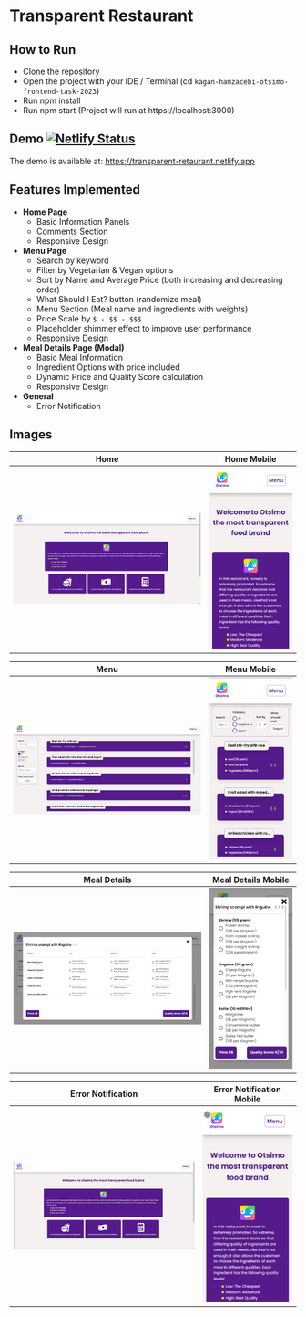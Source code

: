 # Transparent Restaurant

## How to Run

- Clone the repository
- Open the project with your IDE / Terminal (cd `kagan-hamzacebi-otsimo-frontend-task-2023`)
- Run npm install
- Run npm start (Project will run at https://localhost:3000)

## Demo [![Netlify Status](https://api.netlify.com/api/v1/badges/e2030b25-ee38-4adf-99ce-ad51dd8fae81/deploy-status)](https://app.netlify.com/sites/transparent-restaurant/deploys)

The demo is available at: https://transparent-retaurant.netlify.app

## Features Implemented

- **Home Page**
  - Basic Information Panels
  - Comments Section
  - Responsive Design
- **Menu Page**
  - Search by keyword
  - Filter by Vegetarian & Vegan options
  - Sort by Name and Average Price (both increasing and decreasing order)
  - What Should I Eat? button (randomize meal)
  - Menu Section (Meal name and ingredients with weights)
  - Price Scale by `$ - $$ - $$$`
  - Placeholder shimmer effect to improve user performance
  - Responsive Design
- **Meal Details Page (Modal)**
  - Basic Meal Information
  - Ingredient Options with price included
  - Dynamic Price and Quality Score calculation
  - Responsive Design
- **General**
  - Error Notification

## Images

|                                                                     Home                                                                      |                                                                         Home Mobile                                                                         |
|:---------------------------------------------------------------------------------------------------------------------------------------------:|:-----------------------------------------------------------------------------------------------------------------------------------------------------------:|
| ![alt home](https://github.com/KaganHamzacebi/kagan-hamzacebi-otsimo-frontend-task-2023/blob/master/src/assets/screenshots/home.png?raw=true) | ![alt home_mobile](https://github.com/KaganHamzacebi/kagan-hamzacebi-otsimo-frontend-task-2023/blob/master/src/assets/screenshots/home_mobile.png?raw=true) |

|                                                                     Menu                                                                      |                                                                         Menu Mobile                                                                         |
|:---------------------------------------------------------------------------------------------------------------------------------------------:|:-----------------------------------------------------------------------------------------------------------------------------------------------------------:|
| ![alt menu](https://github.com/KaganHamzacebi/kagan-hamzacebi-otsimo-frontend-task-2023/blob/master/src/assets/screenshots/menu.png?raw=true) | ![alt menu_mobile](https://github.com/KaganHamzacebi/kagan-hamzacebi-otsimo-frontend-task-2023/blob/master/src/assets/screenshots/menu_mobile.png?raw=true) |

|                                                                        Meal Details                                                                         |                                                                           Meal Details  Mobile                                                                            |
|:-----------------------------------------------------------------------------------------------------------------------------------------------------------:|:-------------------------------------------------------------------------------------------------------------------------------------------------------------------------:|
| ![alt mealDetails](https://github.com/KaganHamzacebi/kagan-hamzacebi-otsimo-frontend-task-2023/blob/master/src/assets/screenshots/mealDetails.png?raw=true) | ![alt mealDetails_mobile](https://github.com/KaganHamzacebi/kagan-hamzacebi-otsimo-frontend-task-2023/blob/master/src/assets/screenshots/mealDetails_mobile.png?raw=true) |

|                                                                           Error Notification                                                                            |                                                                               Error Notification Mobile                                                                               |
|:-----------------------------------------------------------------------------------------------------------------------------------------------------------------------:|:-------------------------------------------------------------------------------------------------------------------------------------------------------------------------------------:|
| ![alt errorNotification](https://github.com/KaganHamzacebi/kagan-hamzacebi-otsimo-frontend-task-2023/blob/master/src/assets/screenshots/errorNotification.gif?raw=true) | ![alt errorNotification_mobile](https://github.com/KaganHamzacebi/kagan-hamzacebi-otsimo-frontend-task-2023/blob/master/src/assets/screenshots/errorNotification_mobile.gif?raw=true) |
